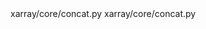 <change>
<file change-number-for-this-file="1">xarray/core/concat.py</file>
<original line-count="18" no-ellipsis="true"><![CDATA[
from .merge import _VALID_COMPAT, unique_variable
]]></original>
<modified no-ellipsis="true"><![CDATA[
from .merge import _VALID_COMPAT, MergeError, unique_variable
]]></modified>
</change>

<change>
<file change-number-for-this-file="2">xarray/core/concat.py</file>
<original line-count="15" no-ellipsis="true"><![CDATA[
                    if compat == "identical":
                        raise ValueError("array names not identical")
]]></original>
<modified no-ellipsis="true"><![CDATA[
                    if compat == "identical":
                        raise MergeError("array names not identical")
]]></modified>
</change>
